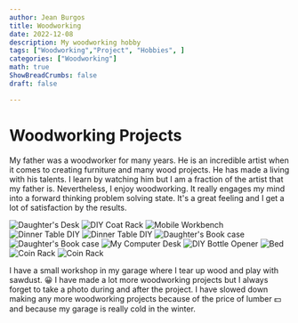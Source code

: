 ```yaml
---
author: Jean Burgos
title: Woodworking
date: 2022-12-08
description: My woodworking hobby 
tags: ["Woodworking","Project", "Hobbies", ]
categories: ["Woodworking"]
math: true
ShowBreadCrumbs: false
draft: false

---
```

# Woodworking Projects
My father was a woodworker for many years. He is an incredible artist when it comes to creating furniture and many wood projects. He has made a living with his talents. I learn by watching him but I am a fraction of the artist that my father is. Nevertheless, I enjoy woodworking. It really engages my mind into a forward thinking problem solving state. It's a great feeling and I get a lot of satisfaction by the results. 

![](/blog/Woodworking/IMG_3238.jpg "Daughter's Desk")
![](/blog/Woodworking/IMG_3671.JPG "DIY Coat Rack")
![](/blog/Woodworking/IMG_3729.jpg "Mobile Workbench")
![](/blog/Woodworking/IMG_3736.jpg "Dinner Table DIY")
![](/blog/Woodworking/IMG_9389.JPG "Dinner Table DIY")
![](/blog/Woodworking/IMG_3750(1).jpg "Daughter's Book case")
![](/blog/Woodworking/IMG_3789.jpg "Daughter's Book case")
![](/blog/Woodworking/IMG_5624(1).jpg "My Computer Desk")
![](/blog/Woodworking/IMG_1061.JPG "DIY Bottle Opener")
![](/blog/Woodworking/IMG_0935.JPG "Bed")
![](/blog/Woodworking/IMG_0895.JPG "Coin Rack")
![](/blog/Woodworking/IMG_1965.JPG "Coin Rack")

I have a small workshop in my garage where I tear up wood and play with sawdust. :grinning: I have made a lot more woodworking projects but I always forget to take a photo during and after the project. I have slowed down making any more woodworking projects because of the price of lumber :dollar: and because my garage is really cold in the winter. 